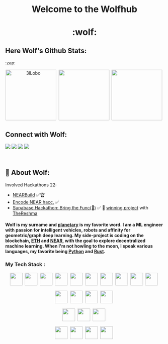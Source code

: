 
<h1 align=center> Welcome to the Wolfhub </h1>

<h1 align=center> :wolf: </h1>


## Here Wolf's Github Stats:

<summary> :zap:</summary>
<!-- themes: react, material-palenight, great-gatsby, tokyonight_duo -->

<p align="center"> <img src="https://github-readme-stats.vercel.app/api?username=3lLobo&show_icons=true&theme=react" alt="3lLobo" height="161" />&nbsp;
<img src="https://github-readme-stats.vercel.app/api/top-langs/?username=3lLobo&layout=compact&langs_count=11&theme=react"  height="161"/>&nbsp;
<img src="http://github-readme-streak-stats.herokuapp.com?user=3lLobo&theme=react&background=000000" height="161"/>&nbsp;
<p align="center">



## Connect with Wolf:

<!-- <a href="https://blog.kostic.dev"><img src="https://img.shields.io/badge/blog.kostic.dev-3423A6?style=flat&logo=Google-Chrome&logoColor=white"/></a> -->
<a href="https://www.linkedin.com/in/florian-wolf-b1a350113/"><img src="https://img.shields.io/badge/-F%20Wolf-0077B5?style=flat&logo=Linkedin&logoColor=black"/></a>
<a href="mailto:flocwolf@gmail.com"><img src="https://img.shields.io/badge/-flocwolf@gmail.com-D14836?style=flat&logo=Gmail&logoColor=black"/></a>
<img src="https://visitor-badge.glitch.me/badge?page_id=3lLobo.3lLobo&logoColor=black"/> 
<img src="https://img.shields.io/github/stars/3lLobo?color=black&logoColor=black&style=social" />  
</p>

<br />

 
## :rocket: About Wolf:


Involved Hackathons 22:
 - [NEARBuild](https://metabuild.devpost.com/) ✅:trophy:
 - [Encode NEAR hacc.](https://www.encode.club/near-hackathon) ✅
 - [Supabase Hackathon: Bring the Func(🕺)](https://supabase.com/blog/2022/04/01/hackathon-bring-the-func) ✅ 🥇 [winning project](https://www.madewithsupabase.com/bring-the-func) with [TheReshma](https://github.com/TheReshma)

#### Wolf is my surname and [planetary](https://www.nasa.gov/sites/default/files/styles/full_width_feature/public/thumbnails/image/as17-148-22727_lrg_0.jpg "Plant in French -> Planet") is my favorite word. I am a ML engineer with passion for intelligent vehicles, robots and affinity for geometric/graph deep learning. My side-project is coding on the blockchain, [ETH](https://ethereum.org/en/ "Ethereum") and [NEAR](https://www.near.university/ "Near"), with the goal to explore decentralized machine learning. When I'm not howling to the moon, I speak various languages, my favorite being [__Python__](https://github.com/3lLobo/ "Shakalaka") and [__Rust__](https://www.rust-lang.org/ "JustRust"). 

### My Tech Stack :

<p align="center">
<img src="https://cdn.jsdelivr.net/gh/devicons/devicon/icons/python/python-original.svg" width="40" height="40"/>&nbsp;
<img src="https://cdn.jsdelivr.net/gh/devicons/devicon/icons/jupyter/jupyter-original.svg" height="40"/>&nbsp;
<img src="https://cdn.jsdelivr.net/gh/devicons/devicon/icons/rust/rust-plain.svg" height="40"/>&nbsp;
<img src="https://cdn.jsdelivr.net/gh/devicons/devicon/icons/cplusplus/cplusplus-original.svg" height="40"/>&nbsp;
<img src="https://cdn.jsdelivr.net/gh/devicons/devicon/icons/react/react-original.svg" height="40"/>&nbsp;
<img src="https://cdn.jsdelivr.net/gh/devicons/devicon/icons/nextjs/nextjs-original.svg" height="40"/>&nbsp;
<img src="https://cdn.jsdelivr.net/gh/devicons/devicon/icons/materialui/materialui-original.svg" height="40"/>&nbsp;
<img src="https://cdn.jsdelivr.net/gh/devicons/devicon/icons/tensorflow/tensorflow-original.svg" height="40"/>&nbsp;
<img src="https://cdn.jsdelivr.net/gh/devicons/devicon/icons/javascript/javascript-original.svg" height="40"/>&nbsp;
<img src="https://cdn.jsdelivr.net/gh/devicons/devicon/icons/typescript/typescript-original.svg" height="40"/>&nbsp;
<!-- <img src="https://cdn.jsdelivr.net/gh/devicons/devicon/icons/django/django-original.svg" height="40"/>&nbsp;/>
 -->

<p align="center">
<img src="https://cdn.jsdelivr.net/gh/devicons/devicon/icons/googlecloud/googlecloud-original.svg" height="40"/>&nbsp;
<img src="https://cdn.jsdelivr.net/gh/devicons/devicon/icons/azure/azure-original.svg" height="40"/>&nbsp;
<img src="https://cdn.jsdelivr.net/gh/devicons/devicon/icons/amazonwebservices/amazonwebservices-original.svg" height="40"/>&nbsp;
<img src="https://cdn.jsdelivr.net/gh/devicons/devicon/icons/mongodb/mongodb-original.svg" height="40"/>&nbsp;

<p align="center">
<img src="https://cdn.jsdelivr.net/gh/devicons/devicon/icons/pandas/pandas-original.svg" height="40"/>&nbsp;
<img src="https://cdn.jsdelivr.net/gh/devicons/devicon/icons/apache/apache-original.svg" height="40"/>&nbsp;
<img src="https://cdn.jsdelivr.net/gh/devicons/devicon/icons/mysql/mysql-original.svg" height="40"/>&nbsp;

<p align="center">
<img src="https://cdn.jsdelivr.net/gh/devicons/devicon/icons/linux/linux-original.svg" height="40"/>&nbsp;
<img src="https://cdn.jsdelivr.net/gh/devicons/devicon/icons/vscode/vscode-original.svg" height="40"/>&nbsp;
<img src="https://cdn.jsdelivr.net/gh/devicons/devicon/icons/docker/docker-original.svg" height="40"/>&nbsp;
<img src="https://cdn.jsdelivr.net/gh/devicons/devicon/icons/git/git-original.svg" height="40"/>&nbsp;


<!--
**3lLobo/3lLobo** is a ✨ _special_ ✨ repository because its `README.md` (this file) appears on your GitHub profile.



Here are some ideas to get you started:-

- 🔭 I’m currently working on ...
- 🌱 I’m currently learning ...
- 👯 I’m looking to collaborate on ...
- 🤔 I’m looking for help with ...
- 💬 Ask me about ...
- 📫 How to reach me: ...
- 😄 Pronouns: ...
- ⚡ Fun fact: ...
-->
